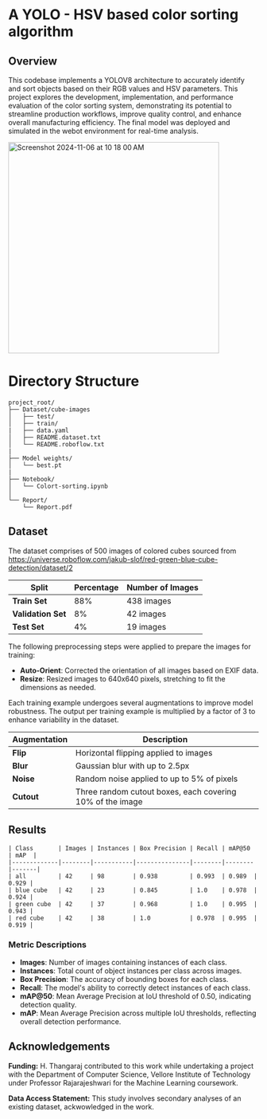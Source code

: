 
# A YOLO - HSV based color sorting algorithm

## Overview
This codebase implements a YOLOV8 architecture to accurately identify and sort objects based on their RGB values and HSV parameters. This project explores the development, implementation, and performance evaluation of the color
sorting system, demonstrating its potential to streamline production workflows, improve quality control, and enhance overall manufacturing efficiency. The final model was deployed and simulated in the webot environment for real-time analysis.


<img width="424" alt="Screenshot 2024-11-06 at 10 18 00 AM" src="https://github.com/user-attachments/assets/a041e3bc-22c5-45dd-9cf8-5e30a2008b0d">






# Directory Structure

```
project_root/
├── Dataset/cube-images
│   ├── test/   
│   ├── train/     
|   ├── data.yaml       
│   ├── README.dataset.txt   
│   └── README.roboflow.txt 
|     
├── Model weights/
│   └── best.pt
|
├── Notebook/
│   └── Colort-sorting.ipynb
│
└── Report/
    └── Report.pdf
```




## Dataset

The dataset comprises of 500 images of colored cubes sourced from https://universe.roboflow.com/jakub-slof/red-green-blue-cube-detection/dataset/2



| Split       | Percentage | Number of Images |
|-------------|------------|------------------|
| **Train Set** | 88%        | 438 images       |
| **Validation Set** | 8%      | 42 images       |
| **Test Set**  | 4%         | 19 images       |


The following preprocessing steps were applied to prepare the images for training:

- **Auto-Orient**: Corrected the orientation of all images based on EXIF data.
- **Resize**: Resized images to 640x640 pixels, stretching to fit the dimensions as needed.

Each training example undergoes several augmentations to improve model robustness. The output per training example is multiplied by a factor of 3 to enhance variability in the dataset.

| Augmentation | Description                                     |
|--------------|-------------------------------------------------|
| **Flip**     | Horizontal flipping applied to images           |
| **Blur**     | Gaussian blur with up to 2.5px                  |
| **Noise**    | Random noise applied to up to 5% of pixels      |
| **Cutout**   | Three random cutout boxes, each covering 10% of the image |

## Results

```
| Class       | Images | Instances | Box Precision | Recall | mAP@50  | mAP  |
|-------------|--------|-----------|---------------|--------|--------|-------|
| all         | 42     | 98        | 0.938         | 0.993  | 0.989  | 0.929 |
| blue cube   | 42     | 23        | 0.845         | 1.0    | 0.978  | 0.924 |
| green cube  | 42     | 37        | 0.968         | 1.0    | 0.995  | 0.943 |
| red cube    | 42     | 38        | 1.0           | 0.978  | 0.995  | 0.919 |
```

### Metric Descriptions

- **Images**: Number of images containing instances of each class.
- **Instances**: Total count of object instances per class across images.
- **Box Precision**: The accuracy of bounding boxes for each class.
- **Recall**: The model's ability to correctly detect instances of each class.
- **mAP@50**: Mean Average Precision at IoU threshold of 0.50, indicating detection quality.
- **mAP**: Mean Average Precision across multiple IoU thresholds, reflecting overall detection performance.
## Acknowledgements

**Funding:** H. Thangaraj contributed to this work while undertaking a project with the Department of Computer Science, Vellore Institute of Technology under Professor Rajarajeshwari for the Machine Learning coursework.

**Data Access Statement:** This study involves secondary analyses of an existing dataset, ackwowledged in the work.

